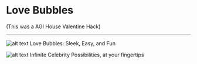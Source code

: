 # Love Bubbles

(This was a AGI House Valentine Hack)

---

![alt text](https://i.postimg.cc/prMwVJYp/temp-Imagee-CC3lo.avif)
Love Bubbles: Sleek, Easy, and Fun

![alt text](https://i.postimg.cc/prMwVJYp/temp-Imagee-CC3lo.avif)
Infinite Celebrity Possibilities, at your fingertips
